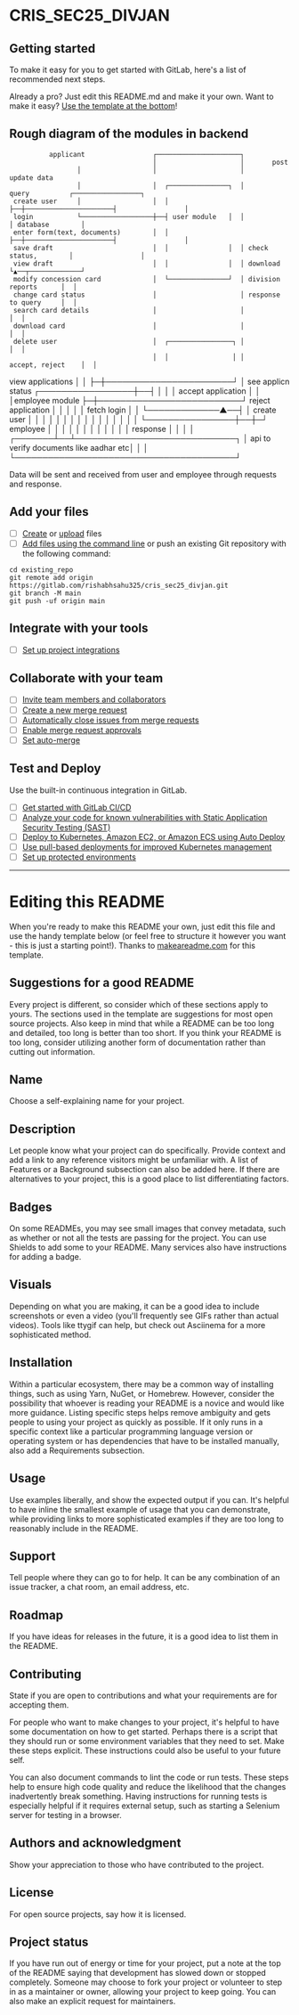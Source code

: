 # CRIS_SEC25_DIVJAN



## Getting started

To make it easy for you to get started with GitLab, here's a list of recommended next steps.

Already a pro? Just edit this README.md and make it your own. Want to make it easy? [Use the template at the bottom](#editing-this-readme)!

## Rough diagram of the modules in backend

              applicant                 ┌─────────────────────┐
                                        │                     │       post
                     │                  │                     │       update data
                     │                  │  ┌───────────────┐  │       query          ┌─────────────────┐
     create user     │                  │  │               ├──┼──────────────────────┤                 │
     login           └──────────────────┼──┤ user module   │  │                      │ database        │
     enter form(text, documents)        │  │               ├──┼──────────────────────┤                 │
     save draft                         │  │               │  │ check status,        │                 │
     view draft                         │  │               │  │ download             └▲──┬─────────────┘
     modify concession card             │  └───────────────┘  │ division reports      │  │
     change card status                 │                     │ response to query     │  │
     search card details                │                     │                       │  │
     download card                      │                     │                       │  │
     delete user                        │  ┌────────────────┐ │                       │  │
                                        │  │                │ │     accept, reject    │  │
view applications                       │  │                ├─┼───────────────────────┘  │
see applicn  status   ┌─────────────────┼──┤                │ │                          │
accept application    │                 │  │employee module ├─┼──────────────────────────┘
reject application    │                 │  │                │ │          fetch
 login                │                 │  └─────────────▲──┤ │
 create user          │                 │                │  │ │
                      │                 │                │  │ │
                      │                 │                │  │ │
                      │                 └────────────────┼──┼─┘
              employee                                   │  │
                                                         │  │
                                                         │  │
                                                         │  │
                                                         │  │
                                                         │  │
                                                response │  │
                                                         │  │
                                                 ┌───────┴──┴─────────────────────────────┐
                                                 │ api to verify documents like aadhar etc│
                                                 │                                        │
                                                 └────────────────────────────────────────┘

Data will be sent and received from user and employee through requests and response.

## Add your files

- [ ] [Create](https://docs.gitlab.com/ee/user/project/repository/web_editor.html#create-a-file) or [upload](https://docs.gitlab.com/ee/user/project/repository/web_editor.html#upload-a-file) files
- [ ] [Add files using the command line](https://docs.gitlab.com/topics/git/add_files/#add-files-to-a-git-repository) or push an existing Git repository with the following command:

```
cd existing_repo
git remote add origin https://gitlab.com/rishabhsahu325/cris_sec25_divjan.git
git branch -M main
git push -uf origin main
```

## Integrate with your tools

- [ ] [Set up project integrations](https://gitlab.com/rishabhsahu325/cris_sec25_divjan/-/settings/integrations)

## Collaborate with your team

- [ ] [Invite team members and collaborators](https://docs.gitlab.com/ee/user/project/members/)
- [ ] [Create a new merge request](https://docs.gitlab.com/ee/user/project/merge_requests/creating_merge_requests.html)
- [ ] [Automatically close issues from merge requests](https://docs.gitlab.com/ee/user/project/issues/managing_issues.html#closing-issues-automatically)
- [ ] [Enable merge request approvals](https://docs.gitlab.com/ee/user/project/merge_requests/approvals/)
- [ ] [Set auto-merge](https://docs.gitlab.com/user/project/merge_requests/auto_merge/)

## Test and Deploy

Use the built-in continuous integration in GitLab.

- [ ] [Get started with GitLab CI/CD](https://docs.gitlab.com/ee/ci/quick_start/)
- [ ] [Analyze your code for known vulnerabilities with Static Application Security Testing (SAST)](https://docs.gitlab.com/ee/user/application_security/sast/)
- [ ] [Deploy to Kubernetes, Amazon EC2, or Amazon ECS using Auto Deploy](https://docs.gitlab.com/ee/topics/autodevops/requirements.html)
- [ ] [Use pull-based deployments for improved Kubernetes management](https://docs.gitlab.com/ee/user/clusters/agent/)
- [ ] [Set up protected environments](https://docs.gitlab.com/ee/ci/environments/protected_environments.html)

***

# Editing this README

When you're ready to make this README your own, just edit this file and use the handy template below (or feel free to structure it however you want - this is just a starting point!). Thanks to [makeareadme.com](https://www.makeareadme.com/) for this template.

## Suggestions for a good README

Every project is different, so consider which of these sections apply to yours. The sections used in the template are suggestions for most open source projects. Also keep in mind that while a README can be too long and detailed, too long is better than too short. If you think your README is too long, consider utilizing another form of documentation rather than cutting out information.

## Name
Choose a self-explaining name for your project.

## Description
Let people know what your project can do specifically. Provide context and add a link to any reference visitors might be unfamiliar with. A list of Features or a Background subsection can also be added here. If there are alternatives to your project, this is a good place to list differentiating factors.

## Badges
On some READMEs, you may see small images that convey metadata, such as whether or not all the tests are passing for the project. You can use Shields to add some to your README. Many services also have instructions for adding a badge.

## Visuals
Depending on what you are making, it can be a good idea to include screenshots or even a video (you'll frequently see GIFs rather than actual videos). Tools like ttygif can help, but check out Asciinema for a more sophisticated method.

## Installation
Within a particular ecosystem, there may be a common way of installing things, such as using Yarn, NuGet, or Homebrew. However, consider the possibility that whoever is reading your README is a novice and would like more guidance. Listing specific steps helps remove ambiguity and gets people to using your project as quickly as possible. If it only runs in a specific context like a particular programming language version or operating system or has dependencies that have to be installed manually, also add a Requirements subsection.

## Usage
Use examples liberally, and show the expected output if you can. It's helpful to have inline the smallest example of usage that you can demonstrate, while providing links to more sophisticated examples if they are too long to reasonably include in the README.

## Support
Tell people where they can go to for help. It can be any combination of an issue tracker, a chat room, an email address, etc.

## Roadmap
If you have ideas for releases in the future, it is a good idea to list them in the README.

## Contributing
State if you are open to contributions and what your requirements are for accepting them.

For people who want to make changes to your project, it's helpful to have some documentation on how to get started. Perhaps there is a script that they should run or some environment variables that they need to set. Make these steps explicit. These instructions could also be useful to your future self.

You can also document commands to lint the code or run tests. These steps help to ensure high code quality and reduce the likelihood that the changes inadvertently break something. Having instructions for running tests is especially helpful if it requires external setup, such as starting a Selenium server for testing in a browser.

## Authors and acknowledgment
Show your appreciation to those who have contributed to the project.

## License
For open source projects, say how it is licensed.

## Project status
If you have run out of energy or time for your project, put a note at the top of the README saying that development has slowed down or stopped completely. Someone may choose to fork your project or volunteer to step in as a maintainer or owner, allowing your project to keep going. You can also make an explicit request for maintainers.
